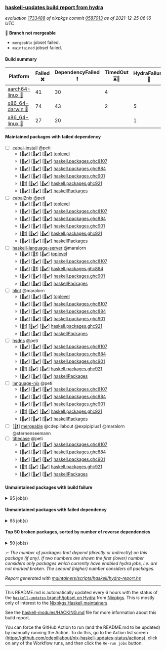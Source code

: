 ### [haskell-updates build report from hydra](https://hydra.nixos.org/jobset/nixpkgs/haskell-updates)
*evaluation [1733488](https://hydra.nixos.org/eval/1733488) of nixpkgs commit [0587013](https://github.com/NixOS/nixpkgs/commits/0587013dd2719891573732e5c0fd718e92b25501) as of 2021-12-25 06:16 UTC*

:red_circle: **Branch not mergeable**
  * `mergeable` jobset failed.
  * `maintained` jobset failed.

#### Build summary

 | Platform | Failed :x: | DependencyFailed :heavy_exclamation_mark: | TimedOut :hourglass::no_entry_sign: | HydraFailure :construction: | Success :heavy_check_mark: | 
 | --- | --- | --- | --- | --- | --- | 
 | [aarch64-linux :iphone:](https://hydra.nixos.org/eval/1733488?filter=.aarch64-linux) | 41 | 30 | 4 |  | 7105 | 
 | [x86_64-darwin :apple:](https://hydra.nixos.org/eval/1733488?filter=.x86_64-darwin) | 74 | 43 | 2 | 5 | 6994 | 
 | [x86_64-linux :penguin:](https://hydra.nixos.org/eval/1733488?filter=.x86_64-linux) | 27 | 20 |  | 1 | 7165 | 
#### Maintained packages with failed dependency
- [ ] [cabal-install](https://hydra.nixos.org/eval/1733488?filter=cabal-install) @peti
  - [[:iphone::heavy_check_mark:]](https://hydra.nixos.org/build/161842705) [[:apple::heavy_check_mark:]](https://hydra.nixos.org/build/161829849) [[:penguin::heavy_check_mark:]](https://hydra.nixos.org/build/161842586) [toplevel](https://hydra.nixos.org/eval/1733488?filter=cabal-install)
  - [[:iphone::heavy_check_mark:]](https://hydra.nixos.org/build/161830776) [[:apple::heavy_check_mark:]](https://hydra.nixos.org/build/161829620) [[:penguin::heavy_check_mark:]](https://hydra.nixos.org/build/161833395) [haskell.packages.ghc8107](https://hydra.nixos.org/eval/1733488?filter=haskell.packages.ghc8107.cabal-install)
  - [[:iphone::heavy_check_mark:]](https://hydra.nixos.org/build/161835203) [[:apple::heavy_check_mark:]](https://hydra.nixos.org/build/161840881) [[:penguin::heavy_check_mark:]](https://hydra.nixos.org/build/161843010) [haskell.packages.ghc884](https://hydra.nixos.org/eval/1733488?filter=haskell.packages.ghc884.cabal-install)
  - [[:iphone::heavy_check_mark:]](https://hydra.nixos.org/build/161834916) [[:apple::heavy_check_mark:]](https://hydra.nixos.org/build/161843542) [[:penguin::heavy_check_mark:]](https://hydra.nixos.org/build/161828750) [haskell.packages.ghc901](https://hydra.nixos.org/eval/1733488?filter=haskell.packages.ghc901.cabal-install)
  - [[:iphone::heavy_exclamation_mark:]](https://hydra.nixos.org/build/161841251) [[:apple::heavy_check_mark:]](https://hydra.nixos.org/build/161832034) [[:penguin::heavy_check_mark:]](https://hydra.nixos.org/build/161836387) [haskell.packages.ghc921](https://hydra.nixos.org/eval/1733488?filter=haskell.packages.ghc921.cabal-install)
  - [[:iphone::heavy_check_mark:]](https://hydra.nixos.org/build/161828902) [[:apple::heavy_check_mark:]](https://hydra.nixos.org/build/161833388) [[:penguin::heavy_check_mark:]](https://hydra.nixos.org/build/161843015) [haskellPackages](https://hydra.nixos.org/eval/1733488?filter=haskellPackages.cabal-install)
- [ ] [cabal2nix](https://hydra.nixos.org/eval/1733488?filter=cabal2nix) @peti
  - [[:iphone::heavy_check_mark:]](https://hydra.nixos.org/build/161973765) [[:apple::heavy_check_mark:]](https://hydra.nixos.org/build/161973759) [[:penguin::heavy_check_mark:]](https://hydra.nixos.org/build/161973763) [toplevel](https://hydra.nixos.org/eval/1733488?filter=cabal2nix)
  - [[:iphone::heavy_check_mark:]](https://hydra.nixos.org/build/161834233) [[:apple::heavy_check_mark:]](https://hydra.nixos.org/build/161841277) [[:penguin::heavy_check_mark:]](https://hydra.nixos.org/build/161841513) [haskell.packages.ghc8107](https://hydra.nixos.org/eval/1733488?filter=haskell.packages.ghc8107.cabal2nix)
  - [[:iphone::heavy_check_mark:]](https://hydra.nixos.org/build/161831039) [[:apple::heavy_check_mark:]](https://hydra.nixos.org/build/161830104) [[:penguin::heavy_check_mark:]](https://hydra.nixos.org/build/161830502) [haskell.packages.ghc884](https://hydra.nixos.org/eval/1733488?filter=haskell.packages.ghc884.cabal2nix)
  - [[:iphone::heavy_check_mark:]](https://hydra.nixos.org/build/161834003) [[:apple::heavy_check_mark:]](https://hydra.nixos.org/build/161838494) [[:penguin::heavy_check_mark:]](https://hydra.nixos.org/build/161832561) [haskell.packages.ghc901](https://hydra.nixos.org/eval/1733488?filter=haskell.packages.ghc901.cabal2nix)
  - [[:iphone::heavy_exclamation_mark:]](https://hydra.nixos.org/build/161835139) [[:apple::heavy_check_mark:]](https://hydra.nixos.org/build/161836352) [[:penguin::heavy_check_mark:]](https://hydra.nixos.org/build/161834011) [haskell.packages.ghc921](https://hydra.nixos.org/eval/1733488?filter=haskell.packages.ghc921.cabal2nix)
  - [[:iphone::heavy_check_mark:]](https://hydra.nixos.org/build/161840957) [[:apple::heavy_check_mark:]](https://hydra.nixos.org/build/161842787) [[:penguin::heavy_check_mark:]](https://hydra.nixos.org/build/161837892) [haskellPackages](https://hydra.nixos.org/eval/1733488?filter=haskellPackages.cabal2nix)
- [ ] [haskell-language-server](https://hydra.nixos.org/eval/1733488?filter=haskell-language-server) @maralorn
  - [[:iphone::heavy_check_mark:]](https://hydra.nixos.org/build/161969950) [[:apple::heavy_exclamation_mark:]](https://hydra.nixos.org/build/161969940) [[:penguin::heavy_check_mark:]](https://hydra.nixos.org/build/161969953) [toplevel](https://hydra.nixos.org/eval/1733488?filter=haskell-language-server)
  - [[:iphone::heavy_check_mark:]](https://hydra.nixos.org/build/161967655) [[:apple::heavy_check_mark:]](https://hydra.nixos.org/build/161967561) [[:penguin::heavy_check_mark:]](https://hydra.nixos.org/build/161967645) [haskell.packages.ghc8107](https://hydra.nixos.org/eval/1733488?filter=haskell.packages.ghc8107.haskell-language-server)
  - [[:iphone::heavy_check_mark:]](https://hydra.nixos.org/build/161967627) [[:apple::heavy_exclamation_mark:]](https://hydra.nixos.org/build/161967656) [[:penguin::heavy_check_mark:]](https://hydra.nixos.org/build/161967585) [haskell.packages.ghc884](https://hydra.nixos.org/eval/1733488?filter=haskell.packages.ghc884.haskell-language-server)
  - [[:iphone::heavy_check_mark:]](https://hydra.nixos.org/build/161969952) [[:apple::heavy_check_mark:]](https://hydra.nixos.org/build/161969937) [[:penguin::heavy_check_mark:]](https://hydra.nixos.org/build/161969948) [haskell.packages.ghc901](https://hydra.nixos.org/eval/1733488?filter=haskell.packages.ghc901.haskell-language-server)
  - [[:iphone::heavy_check_mark:]](https://hydra.nixos.org/build/161967640) [[:apple::heavy_check_mark:]](https://hydra.nixos.org/build/161967550) [[:penguin::heavy_check_mark:]](https://hydra.nixos.org/build/161967587) [haskellPackages](https://hydra.nixos.org/eval/1733488?filter=haskellPackages.haskell-language-server)
- [ ] [hlint](https://hydra.nixos.org/eval/1733488?filter=hlint) @maralorn
  - [[:iphone::heavy_check_mark:]](https://hydra.nixos.org/build/161833031) [[:apple::heavy_check_mark:]](https://hydra.nixos.org/build/161831546) [[:penguin::heavy_check_mark:]](https://hydra.nixos.org/build/161843216) [toplevel](https://hydra.nixos.org/eval/1733488?filter=hlint)
  - [[:iphone::heavy_check_mark:]](https://hydra.nixos.org/build/161833133) [[:apple::heavy_check_mark:]](https://hydra.nixos.org/build/161831595) [[:penguin::heavy_check_mark:]](https://hydra.nixos.org/build/161828988) [haskell.packages.ghc8107](https://hydra.nixos.org/eval/1733488?filter=haskell.packages.ghc8107.hlint)
  - [[:iphone::heavy_check_mark:]](https://hydra.nixos.org/build/161830047) [[:apple::heavy_check_mark:]](https://hydra.nixos.org/build/161840323) [[:penguin::heavy_check_mark:]](https://hydra.nixos.org/build/161830464) [haskell.packages.ghc884](https://hydra.nixos.org/eval/1733488?filter=haskell.packages.ghc884.hlint)
  - [[:iphone::heavy_check_mark:]](https://hydra.nixos.org/build/161922950) [[:apple::heavy_check_mark:]](https://hydra.nixos.org/build/161922951) [[:penguin::heavy_check_mark:]](https://hydra.nixos.org/build/161922949) [haskell.packages.ghc901](https://hydra.nixos.org/eval/1733488?filter=haskell.packages.ghc901.hlint)
  - [[:iphone::heavy_exclamation_mark:]](https://hydra.nixos.org/build/161922952) [[:apple::heavy_check_mark:]](https://hydra.nixos.org/build/161922948) [[:penguin::heavy_check_mark:]](https://hydra.nixos.org/build/161922953) [haskell.packages.ghc921](https://hydra.nixos.org/eval/1733488?filter=haskell.packages.ghc921.hlint)
  - [[:iphone::heavy_check_mark:]](https://hydra.nixos.org/build/161841782) [[:apple::heavy_check_mark:]](https://hydra.nixos.org/build/161841876) [[:penguin::heavy_check_mark:]](https://hydra.nixos.org/build/161841684) [haskellPackages](https://hydra.nixos.org/eval/1733488?filter=haskellPackages.hlint)
- [ ] [hsdns](https://hydra.nixos.org/eval/1733488?filter=hsdns) @peti
  - [[:iphone::heavy_check_mark:]](https://hydra.nixos.org/build/160445928) [[:apple::heavy_check_mark:]](https://hydra.nixos.org/build/160447151) [[:penguin::heavy_check_mark:]](https://hydra.nixos.org/build/160452154) [haskell.packages.ghc8107](https://hydra.nixos.org/eval/1733488?filter=haskell.packages.ghc8107.hsdns)
  - [[:iphone::heavy_check_mark:]](https://hydra.nixos.org/build/160444002) [[:apple::heavy_check_mark:]](https://hydra.nixos.org/build/160445446) [[:penguin::heavy_check_mark:]](https://hydra.nixos.org/build/160448296) [haskell.packages.ghc884](https://hydra.nixos.org/eval/1733488?filter=haskell.packages.ghc884.hsdns)
  - [[:iphone::heavy_check_mark:]](https://hydra.nixos.org/build/160457080) [[:apple::heavy_check_mark:]](https://hydra.nixos.org/build/160453520) [[:penguin::heavy_check_mark:]](https://hydra.nixos.org/build/160440975) [haskell.packages.ghc901](https://hydra.nixos.org/eval/1733488?filter=haskell.packages.ghc901.hsdns)
  - [[:iphone::heavy_exclamation_mark:]](https://hydra.nixos.org/build/161840692) [[:apple::heavy_check_mark:]](https://hydra.nixos.org/build/161841221) [[:penguin::heavy_check_mark:]](https://hydra.nixos.org/build/161837936) [haskell.packages.ghc921](https://hydra.nixos.org/eval/1733488?filter=haskell.packages.ghc921.hsdns)
  - [[:iphone::heavy_check_mark:]](https://hydra.nixos.org/build/160453268) [[:apple::heavy_check_mark:]](https://hydra.nixos.org/build/160452760) [[:penguin::heavy_check_mark:]](https://hydra.nixos.org/build/160436298) [haskellPackages](https://hydra.nixos.org/eval/1733488?filter=haskellPackages.hsdns)
- [ ] [language-nix](https://hydra.nixos.org/eval/1733488?filter=language-nix) @peti
  - [[:iphone::heavy_check_mark:]](https://hydra.nixos.org/build/161829426) [[:apple::heavy_check_mark:]](https://hydra.nixos.org/build/161840333) [[:penguin::heavy_check_mark:]](https://hydra.nixos.org/build/161838000) [haskell.packages.ghc8107](https://hydra.nixos.org/eval/1733488?filter=haskell.packages.ghc8107.language-nix)
  - [[:iphone::heavy_check_mark:]](https://hydra.nixos.org/build/161831948) [[:apple::heavy_check_mark:]](https://hydra.nixos.org/build/161837396) [[:penguin::heavy_check_mark:]](https://hydra.nixos.org/build/161829364) [haskell.packages.ghc884](https://hydra.nixos.org/eval/1733488?filter=haskell.packages.ghc884.language-nix)
  - [[:iphone::heavy_check_mark:]](https://hydra.nixos.org/build/161837401) [[:apple::heavy_check_mark:]](https://hydra.nixos.org/build/161843214) [[:penguin::heavy_check_mark:]](https://hydra.nixos.org/build/161832762) [haskell.packages.ghc901](https://hydra.nixos.org/eval/1733488?filter=haskell.packages.ghc901.language-nix)
  - [[:iphone::heavy_exclamation_mark:]](https://hydra.nixos.org/build/161833875) [[:apple::heavy_check_mark:]](https://hydra.nixos.org/build/161840413) [[:penguin::heavy_check_mark:]](https://hydra.nixos.org/build/161829951) [haskell.packages.ghc921](https://hydra.nixos.org/eval/1733488?filter=haskell.packages.ghc921.language-nix)
  - [[:iphone::heavy_check_mark:]](https://hydra.nixos.org/build/161830253) [[:apple::heavy_check_mark:]](https://hydra.nixos.org/build/161836189) [[:penguin::heavy_check_mark:]](https://hydra.nixos.org/build/161839983) [haskellPackages](https://hydra.nixos.org/eval/1733488?filter=haskellPackages.language-nix)
- [ ] [[:penguin::heavy_exclamation_mark:]](https://hydra.nixos.org/build/161973749) [mergeable](https://hydra.nixos.org/eval/1733488?filter=mergeable) @cdepillabout @expipiplus1 @maralorn @sternenseemann
- [ ] [titlecase](https://hydra.nixos.org/eval/1733488?filter=titlecase) @peti
  - [[:iphone::heavy_check_mark:]](https://hydra.nixos.org/build/161835410) [[:apple::heavy_check_mark:]](https://hydra.nixos.org/build/161835293) [[:penguin::heavy_check_mark:]](https://hydra.nixos.org/build/161830165) [haskell.packages.ghc8107](https://hydra.nixos.org/eval/1733488?filter=haskell.packages.ghc8107.titlecase)
  - [[:iphone::heavy_check_mark:]](https://hydra.nixos.org/build/161841303) [[:apple::heavy_check_mark:]](https://hydra.nixos.org/build/161843219) [[:penguin::heavy_check_mark:]](https://hydra.nixos.org/build/161828706) [haskell.packages.ghc884](https://hydra.nixos.org/eval/1733488?filter=haskell.packages.ghc884.titlecase)
  - [[:iphone::heavy_check_mark:]](https://hydra.nixos.org/build/161835719) [[:apple::heavy_check_mark:]](https://hydra.nixos.org/build/161843037) [[:penguin::heavy_check_mark:]](https://hydra.nixos.org/build/161836554) [haskell.packages.ghc901](https://hydra.nixos.org/eval/1733488?filter=haskell.packages.ghc901.titlecase)
  - [[:iphone::heavy_exclamation_mark:]](https://hydra.nixos.org/build/161840054) [[:apple::heavy_check_mark:]](https://hydra.nixos.org/build/161839280) [[:penguin::heavy_check_mark:]](https://hydra.nixos.org/build/161837087) [haskell.packages.ghc921](https://hydra.nixos.org/eval/1733488?filter=haskell.packages.ghc921.titlecase)
  - [[:iphone::heavy_check_mark:]](https://hydra.nixos.org/build/161836899) [[:apple::heavy_check_mark:]](https://hydra.nixos.org/build/161840133) [[:penguin::heavy_check_mark:]](https://hydra.nixos.org/build/161838398) [haskellPackages](https://hydra.nixos.org/eval/1733488?filter=haskellPackages.titlecase)
#### Unmaintained packages with build failure
<details><summary>95 job(s) </summary>

- [ ] [[:iphone::heavy_check_mark:]](https://hydra.nixos.org/build/161838607) [[:apple::x:]](https://hydra.nixos.org/build/161839006) [[:penguin::x:]](https://hydra.nixos.org/build/161828813) [haskellPackages.sdp](https://hydra.nixos.org/eval/1733488?filter=haskellPackages.sdp)  :arrow_heading_up: 9 | 9
- [ ] [[:iphone::heavy_check_mark:]](https://hydra.nixos.org/build/161842535) [[:apple::x:]](https://hydra.nixos.org/build/161830722) [[:penguin::heavy_check_mark:]](https://hydra.nixos.org/build/161842878) [haskellPackages.junit-xml](https://hydra.nixos.org/eval/1733488?filter=haskellPackages.junit-xml)  :arrow_heading_up: 7 | 9
- [ ] [[:iphone::heavy_check_mark:]](https://hydra.nixos.org/build/161831043) [[:apple::x:]](https://hydra.nixos.org/build/161840078) [[:penguin::heavy_check_mark:]](https://hydra.nixos.org/build/161839192) [haskellPackages.thyme](https://hydra.nixos.org/eval/1733488?filter=haskellPackages.thyme)  :arrow_heading_up: 6 | 15
- [ ] [[:iphone::x:]](https://hydra.nixos.org/build/161837011) [[:apple::x:]](https://hydra.nixos.org/build/161832685) [[:penguin::x:]](https://hydra.nixos.org/build/161829836) [haskellPackages.xmlbf](https://hydra.nixos.org/eval/1733488?filter=haskellPackages.xmlbf)  :arrow_heading_up: 5 | 5
- [ ] [[:iphone::x:]](https://hydra.nixos.org/build/161842075) [[:apple::x:]](https://hydra.nixos.org/build/161843606) [[:penguin::x:]](https://hydra.nixos.org/build/161838748) [haskellPackages.morpheus-graphql-core](https://hydra.nixos.org/eval/1733488?filter=haskellPackages.morpheus-graphql-core)  :arrow_heading_up: 4 | 9
- [ ] [[:iphone::heavy_check_mark:]](https://hydra.nixos.org/build/161841682) [[:apple::x:]](https://hydra.nixos.org/build/161828680) [[:penguin::heavy_check_mark:]](https://hydra.nixos.org/build/161841152) [haskellPackages.exinst](https://hydra.nixos.org/eval/1733488?filter=haskellPackages.exinst)  :arrow_heading_up: 4 | 6
- [ ] [[:iphone::x:]](https://hydra.nixos.org/build/161841554) [[:apple::heavy_check_mark:]](https://hydra.nixos.org/build/161835694) [[:penguin::heavy_check_mark:]](https://hydra.nixos.org/build/161833880) [haskellPackages.ptr-poker](https://hydra.nixos.org/eval/1733488?filter=haskellPackages.ptr-poker)  :arrow_heading_up: 3 | 4
- [ ] [[:iphone::x:]](https://hydra.nixos.org/build/160448126) [[:apple::heavy_check_mark:]](https://hydra.nixos.org/build/160451711) [[:penguin::heavy_check_mark:]](https://hydra.nixos.org/build/160444202) [haskellPackages.long-double](https://hydra.nixos.org/eval/1733488?filter=haskellPackages.long-double)  :arrow_heading_up: 2 | 2
- [ ] [[:iphone::x:]](https://hydra.nixos.org/build/161837278) [[:apple::heavy_check_mark:]](https://hydra.nixos.org/build/161842923) [[:penguin::heavy_check_mark:]](https://hydra.nixos.org/build/161840660) [haskellPackages.OrderedBits](https://hydra.nixos.org/eval/1733488?filter=haskellPackages.OrderedBits)  :arrow_heading_up: 1 | 36
- [ ] [[:iphone::x:]](https://hydra.nixos.org/build/161839020) [[:apple::heavy_check_mark:]](https://hydra.nixos.org/build/161830657) [[:penguin::heavy_check_mark:]](https://hydra.nixos.org/build/161839091) [haskellPackages.quic](https://hydra.nixos.org/eval/1733488?filter=haskellPackages.quic)  :arrow_heading_up: 1 | 2
- [ ] [[:iphone::x:]](https://hydra.nixos.org/build/160442462) [[:apple::x:]](https://hydra.nixos.org/build/160443828) [[:penguin::heavy_check_mark:]](https://hydra.nixos.org/build/160443528) [haskellPackages.easytensor](https://hydra.nixos.org/eval/1733488?filter=haskellPackages.easytensor)  :arrow_heading_up: 1 | 1
- [ ] [[:iphone::heavy_check_mark:]](https://hydra.nixos.org/build/161829736) [[:apple::x:]](https://hydra.nixos.org/build/161833660) [[:penguin::heavy_check_mark:]](https://hydra.nixos.org/build/161838020) [haskellPackages.gi-gdkx11](https://hydra.nixos.org/eval/1733488?filter=haskellPackages.gi-gdkx11)  :arrow_heading_up: 1 | 1
- [ ] [[:iphone::heavy_check_mark:]](https://hydra.nixos.org/build/160448163) [[:apple::x:]](https://hydra.nixos.org/build/160437057) [[:penguin::heavy_check_mark:]](https://hydra.nixos.org/build/160452899) [haskellPackages.keep-alive](https://hydra.nixos.org/eval/1733488?filter=haskellPackages.keep-alive)  :arrow_heading_up: 1 | 1
- [ ] [[:iphone::heavy_check_mark:]](https://hydra.nixos.org/build/161829201) [[:apple::x:]](https://hydra.nixos.org/build/161832316) [[:penguin::heavy_check_mark:]](https://hydra.nixos.org/build/161837950) [haskellPackages.loc](https://hydra.nixos.org/eval/1733488?filter=haskellPackages.loc)  :arrow_heading_up: 1 | 1
- [ ] [[:iphone::x:]](https://hydra.nixos.org/build/161840087) [[:apple::x:]](https://hydra.nixos.org/build/161839894) [[:penguin::x:]](https://hydra.nixos.org/build/161839046) [haskellPackages.memory-cd](https://hydra.nixos.org/eval/1733488?filter=haskellPackages.memory-cd)  :arrow_heading_up: 1 | 1
- [ ] [[:iphone::x:]](https://hydra.nixos.org/build/161838023) [[:apple::heavy_check_mark:]](https://hydra.nixos.org/build/161839197) [[:penguin::heavy_check_mark:]](https://hydra.nixos.org/build/161835611) [haskellPackages.nlopt-haskell](https://hydra.nixos.org/eval/1733488?filter=haskellPackages.nlopt-haskell)  :arrow_heading_up: 1 | 1
- [ ] [[:iphone::heavy_check_mark:]](https://hydra.nixos.org/build/161828612) [[:apple::x:]](https://hydra.nixos.org/build/161836179) [[:penguin::heavy_check_mark:]](https://hydra.nixos.org/build/161835208) [haskellPackages.opencv](https://hydra.nixos.org/eval/1733488?filter=haskellPackages.opencv)  :arrow_heading_up: 1 | 1
- [ ] [[:iphone::heavy_check_mark:]](https://hydra.nixos.org/build/161841464) [[:apple::x:]](https://hydra.nixos.org/build/161829608) [[:penguin::heavy_check_mark:]](https://hydra.nixos.org/build/161837998) [haskellPackages.sequence-formats](https://hydra.nixos.org/eval/1733488?filter=haskellPackages.sequence-formats)  :arrow_heading_up: 1 | 1
- [ ] [[:iphone::x:]](https://hydra.nixos.org/build/161843467) [[:apple::heavy_check_mark:]](https://hydra.nixos.org/build/161842070) [[:penguin::heavy_check_mark:]](https://hydra.nixos.org/build/161834269) [haskellPackages.stm-queue](https://hydra.nixos.org/eval/1733488?filter=haskellPackages.stm-queue)  :arrow_heading_up: 1 | 1
- [ ] [[:iphone::x:]](https://hydra.nixos.org/build/160448013) [[:apple::heavy_check_mark:]](https://hydra.nixos.org/build/160438602) [[:penguin::heavy_check_mark:]](https://hydra.nixos.org/build/160449591) [haskellPackages.unicode-properties](https://hydra.nixos.org/eval/1733488?filter=haskellPackages.unicode-properties)  :arrow_heading_up: 1 | 1
- [ ] [[:iphone::x:]](https://hydra.nixos.org/build/161830600) [[:apple::heavy_check_mark:]](https://hydra.nixos.org/build/161838844) [[:penguin::heavy_check_mark:]](https://hydra.nixos.org/build/161840468) [haskellPackages.accelerate-llvm](https://hydra.nixos.org/eval/1733488?filter=haskellPackages.accelerate-llvm)  :arrow_heading_up: 0 | 8
- [ ] [[:iphone::x:]](https://hydra.nixos.org/build/160437233) [[:apple::heavy_check_mark:]](https://hydra.nixos.org/build/160455941) [[:penguin::heavy_check_mark:]](https://hydra.nixos.org/build/160449533) [haskellPackages.freetype2](https://hydra.nixos.org/eval/1733488?filter=haskellPackages.freetype2)  :arrow_heading_up: 0 | 7
- [ ] [[:iphone::heavy_check_mark:]](https://hydra.nixos.org/build/161840621) [[:apple::x:]](https://hydra.nixos.org/build/161838168) [[:penguin::heavy_check_mark:]](https://hydra.nixos.org/build/161833336) [haskellPackages.pipes-zlib](https://hydra.nixos.org/eval/1733488?filter=haskellPackages.pipes-zlib)  :arrow_heading_up: 0 | 6
- [ ] [[:iphone::heavy_check_mark:]](https://hydra.nixos.org/build/160450166) [[:apple::x:]](https://hydra.nixos.org/build/160442283) [[:penguin::heavy_check_mark:]](https://hydra.nixos.org/build/160453763) [haskellPackages.hmidi](https://hydra.nixos.org/eval/1733488?filter=haskellPackages.hmidi)  :arrow_heading_up: 0 | 4
- [ ] [[:iphone::heavy_check_mark:]](https://hydra.nixos.org/build/161834715) [[:apple::x:]](https://hydra.nixos.org/build/161835980) [[:penguin::heavy_check_mark:]](https://hydra.nixos.org/build/161840398) [haskellPackages.zip](https://hydra.nixos.org/eval/1733488?filter=haskellPackages.zip)  :arrow_heading_up: 0 | 4
- [ ] [[:iphone::heavy_check_mark:]](https://hydra.nixos.org/build/161833808) [[:apple::heavy_check_mark:]](https://hydra.nixos.org/build/161832332) [[:penguin::x:]](https://hydra.nixos.org/build/161837670) [haskellPackages.cryptostore](https://hydra.nixos.org/eval/1733488?filter=haskellPackages.cryptostore)  :arrow_heading_up: 0 | 3
- [ ] [[:iphone::heavy_check_mark:]](https://hydra.nixos.org/build/161841083) [[:apple::x:]](https://hydra.nixos.org/build/161833547) [[:penguin::heavy_check_mark:]](https://hydra.nixos.org/build/161843604) [haskellPackages.posix-socket](https://hydra.nixos.org/eval/1733488?filter=haskellPackages.posix-socket)  :arrow_heading_up: 0 | 2
- [ ] [[:iphone::heavy_check_mark:]](https://hydra.nixos.org/build/160972686) [[:apple::x:]](https://hydra.nixos.org/build/160971892) [[:penguin::heavy_check_mark:]](https://hydra.nixos.org/build/160971911) [haskellPackages.hamid](https://hydra.nixos.org/eval/1733488?filter=haskellPackages.hamid)  :arrow_heading_up: 0 | 1
- [ ] [[:iphone::heavy_check_mark:]](https://hydra.nixos.org/build/161842964) [[:apple::x:]](https://hydra.nixos.org/build/161843708) [[:penguin::heavy_check_mark:]](https://hydra.nixos.org/build/161837268) [haskellPackages.hmatrix-morpheus](https://hydra.nixos.org/eval/1733488?filter=haskellPackages.hmatrix-morpheus)  :arrow_heading_up: 0 | 1
- [ ] [[:iphone::heavy_check_mark:]](https://hydra.nixos.org/build/160442877) [[:apple::x:]](https://hydra.nixos.org/build/160452654) [[:penguin::heavy_check_mark:]](https://hydra.nixos.org/build/160445961) [haskellPackages.huckleberry](https://hydra.nixos.org/eval/1733488?filter=haskellPackages.huckleberry)  :arrow_heading_up: 0 | 1
- [ ] [[:iphone::x:]](https://hydra.nixos.org/build/160456686) [[:apple::heavy_check_mark:]](https://hydra.nixos.org/build/160440055) [[:penguin::heavy_check_mark:]](https://hydra.nixos.org/build/160447009) [haskellPackages.picosat](https://hydra.nixos.org/eval/1733488?filter=haskellPackages.picosat)  :arrow_heading_up: 0 | 1
- [ ] [[:iphone::heavy_check_mark:]](https://hydra.nixos.org/build/160435978) [[:apple::x:]](https://hydra.nixos.org/build/160456659) [[:penguin::heavy_check_mark:]](https://hydra.nixos.org/build/160455939) [haskellPackages.select](https://hydra.nixos.org/eval/1733488?filter=haskellPackages.select)  :arrow_heading_up: 0 | 1
- [ ] [[:iphone::heavy_check_mark:]](https://hydra.nixos.org/build/161832613) [[:apple::x:]](https://hydra.nixos.org/build/161828895) [[:penguin::heavy_check_mark:]](https://hydra.nixos.org/build/161830645) [haskellPackages.sysinfo](https://hydra.nixos.org/eval/1733488?filter=haskellPackages.sysinfo)  :arrow_heading_up: 0 | 1
- [ ] [[:iphone::heavy_check_mark:]](https://hydra.nixos.org/build/161842919) [[:apple::x:]](https://hydra.nixos.org/build/161835427) [[:penguin::heavy_check_mark:]](https://hydra.nixos.org/build/161830172) [haskellPackages.FractalArt](https://hydra.nixos.org/eval/1733488?filter=haskellPackages.FractalArt) 
- [ ] [[:iphone::x:]](https://hydra.nixos.org/build/160456993) [[:apple::heavy_check_mark:]](https://hydra.nixos.org/build/160445303) [[:penguin::heavy_check_mark:]](https://hydra.nixos.org/build/160444768) [haskellPackages.HsASA](https://hydra.nixos.org/eval/1733488?filter=haskellPackages.HsASA) 
- [ ] [[:iphone::x:]](https://hydra.nixos.org/build/161841271) [[:apple::x:]](https://hydra.nixos.org/build/161829014) [[:penguin::x:]](https://hydra.nixos.org/build/161835571) [haskellPackages.aeson-deriving](https://hydra.nixos.org/eval/1733488?filter=haskellPackages.aeson-deriving) 
- [ ] [[:iphone::x:]](https://hydra.nixos.org/build/161842955) [[:apple::x:]](https://hydra.nixos.org/build/161842403) [[:penguin::x:]](https://hydra.nixos.org/build/161834405) [haskellPackages.aeson-quick](https://hydra.nixos.org/eval/1733488?filter=haskellPackages.aeson-quick) 
- [ ] [[:iphone::heavy_check_mark:]](https://hydra.nixos.org/build/161832622) [[:apple::x:]](https://hydra.nixos.org/build/161840236) [[:penguin::heavy_check_mark:]](https://hydra.nixos.org/build/161830126) [haskellPackages.chiphunk](https://hydra.nixos.org/eval/1733488?filter=haskellPackages.chiphunk) 
- [ ] [[:iphone::heavy_check_mark:]](https://hydra.nixos.org/build/160447613) [[:apple::x:]](https://hydra.nixos.org/build/160436808) [[:penguin::heavy_check_mark:]](https://hydra.nixos.org/build/160452859) [haskellPackages.discount](https://hydra.nixos.org/eval/1733488?filter=haskellPackages.discount) 
- [ ] [[:iphone::heavy_check_mark:]](https://hydra.nixos.org/build/161842761) [[:apple::x:]](https://hydra.nixos.org/build/161834427) [[:penguin::heavy_check_mark:]](https://hydra.nixos.org/build/161834776) [haskellPackages.diskhash](https://hydra.nixos.org/eval/1733488?filter=haskellPackages.diskhash) 
- [ ] [[:iphone::x:]](https://hydra.nixos.org/build/161832282) [[:apple::x:]](https://hydra.nixos.org/build/161830639) [[:penguin::x:]](https://hydra.nixos.org/build/161829766) [haskellPackages.dropbox](https://hydra.nixos.org/eval/1733488?filter=haskellPackages.dropbox) 
- [ ] [[:iphone::heavy_check_mark:]](https://hydra.nixos.org/build/161835835) [[:apple::x:]](https://hydra.nixos.org/build/161842945) [[:penguin::heavy_check_mark:]](https://hydra.nixos.org/build/161840870) [haskellPackages.epub-tools](https://hydra.nixos.org/eval/1733488?filter=haskellPackages.epub-tools) 
- [ ] [[:iphone::heavy_check_mark:]](https://hydra.nixos.org/build/160438289) [[:apple::x:]](https://hydra.nixos.org/build/160448937) [[:penguin::heavy_check_mark:]](https://hydra.nixos.org/build/160438105) [haskellPackages.float128](https://hydra.nixos.org/eval/1733488?filter=haskellPackages.float128) 
- [ ] [[:iphone::x:]](https://hydra.nixos.org/build/161829588) [[:apple::x:]](https://hydra.nixos.org/build/161829957) [[:penguin::x:]](https://hydra.nixos.org/build/161830159) [haskellPackages.futhark-manifest](https://hydra.nixos.org/eval/1733488?filter=haskellPackages.futhark-manifest) 
- [ ] [[:iphone::heavy_check_mark:]](https://hydra.nixos.org/build/161970000) [[:apple::x:]](https://hydra.nixos.org/build/161970056) [[:penguin::heavy_check_mark:]](https://hydra.nixos.org/build/161970108) [haskellPackages.gerrit](https://hydra.nixos.org/eval/1733488?filter=haskellPackages.gerrit) 
- [ ] [[:iphone::x:]](https://hydra.nixos.org/build/161842651) [[:apple::x:]](https://hydra.nixos.org/build/161833899) [[:penguin::x:]](https://hydra.nixos.org/build/161832831) [haskellPackages.gingersnap](https://hydra.nixos.org/eval/1733488?filter=haskellPackages.gingersnap) 
- [ ] [[:iphone::x:]](https://hydra.nixos.org/build/160440618) [[:penguin::heavy_check_mark:]](https://hydra.nixos.org/build/160445846) [haskellPackages.gnome-keyring](https://hydra.nixos.org/eval/1733488?filter=haskellPackages.gnome-keyring) 
- [ ] [[:iphone::heavy_check_mark:]](https://hydra.nixos.org/build/161839762) [[:apple::x:]](https://hydra.nixos.org/build/161833160) [[:penguin::heavy_check_mark:]](https://hydra.nixos.org/build/161838686) [haskellPackages.gtk-traymanager](https://hydra.nixos.org/eval/1733488?filter=haskellPackages.gtk-traymanager) 
- [ ] [[:iphone::x:]](https://hydra.nixos.org/build/161830764) [[:apple::x:]](https://hydra.nixos.org/build/161834643) [[:penguin::x:]](https://hydra.nixos.org/build/161828728) [haskellPackages.haskell-postgis](https://hydra.nixos.org/eval/1733488?filter=haskellPackages.haskell-postgis) 
- [ ] [[:iphone::heavy_check_mark:]](https://hydra.nixos.org/build/160439838) [[:apple::x:]](https://hydra.nixos.org/build/160441480) [[:penguin::heavy_check_mark:]](https://hydra.nixos.org/build/160444226) [haskellPackages.hid](https://hydra.nixos.org/eval/1733488?filter=haskellPackages.hid) 
- [ ] [[:iphone::heavy_check_mark:]](https://hydra.nixos.org/build/161834468) [[:apple::x:]](https://hydra.nixos.org/build/161838754) [[:penguin::heavy_check_mark:]](https://hydra.nixos.org/build/161840374) [haskellPackages.highlight](https://hydra.nixos.org/eval/1733488?filter=haskellPackages.highlight) 
- [ ] [[:iphone::heavy_check_mark:]](https://hydra.nixos.org/build/161836771) [[:apple::x:]](https://hydra.nixos.org/build/161843437) [[:penguin::heavy_check_mark:]](https://hydra.nixos.org/build/161843427) [haskellPackages.hinotify-conduit](https://hydra.nixos.org/eval/1733488?filter=haskellPackages.hinotify-conduit) 
- [ ] [[:iphone::heavy_check_mark:]](https://hydra.nixos.org/build/161967544) [[:apple::heavy_check_mark:]](https://hydra.nixos.org/build/161967630) [[:penguin::x:]](https://hydra.nixos.org/build/161967543) [haskellPackages.hls-rename-plugin](https://hydra.nixos.org/eval/1733488?filter=haskellPackages.hls-rename-plugin) 
- [ ] [[:iphone::heavy_check_mark:]](https://hydra.nixos.org/build/161829025) [[:apple::heavy_check_mark:]](https://hydra.nixos.org/build/161841302) [[:penguin::x:]](https://hydra.nixos.org/build/161831753) [haskellPackages.hmatrix-backprop](https://hydra.nixos.org/eval/1733488?filter=haskellPackages.hmatrix-backprop) 
- [ ] [[:iphone::x:]](https://hydra.nixos.org/build/161843629) [[:apple::x:]](https://hydra.nixos.org/build/161830468) [[:penguin::x:]](https://hydra.nixos.org/build/161842287) [haskellPackages.hpack-dhall](https://hydra.nixos.org/eval/1733488?filter=haskellPackages.hpack-dhall) 
- [ ] [[:iphone::x:]](https://hydra.nixos.org/build/161837249) [[:apple::heavy_check_mark:]](https://hydra.nixos.org/build/161833813) [[:penguin::heavy_check_mark:]](https://hydra.nixos.org/build/161842647) [haskellPackages.hq](https://hydra.nixos.org/eval/1733488?filter=haskellPackages.hq) 
- [ ] [[:iphone::heavy_check_mark:]](https://hydra.nixos.org/build/161836332) [[:apple::x:]](https://hydra.nixos.org/build/161842229) [[:penguin::heavy_check_mark:]](https://hydra.nixos.org/build/161831601) [haskellPackages.hs](https://hydra.nixos.org/eval/1733488?filter=haskellPackages.hs) 
- [ ] [[:iphone::x:]](https://hydra.nixos.org/build/161836531) [[:apple::x:]](https://hydra.nixos.org/build/161831148) [[:penguin::x:]](https://hydra.nixos.org/build/161837970) [haskellPackages.hschema-aeson](https://hydra.nixos.org/eval/1733488?filter=haskellPackages.hschema-aeson) 
- [ ] [[:iphone::heavy_check_mark:]](https://hydra.nixos.org/build/160450547) [[:apple::x:]](https://hydra.nixos.org/build/160444061) [[:penguin::heavy_check_mark:]](https://hydra.nixos.org/build/160447603) [haskellPackages.hsshellscript](https://hydra.nixos.org/eval/1733488?filter=haskellPackages.hsshellscript) 
- [ ] [[:iphone::heavy_check_mark:]](https://hydra.nixos.org/build/160451772) [[:apple::x:]](https://hydra.nixos.org/build/160442259) [[:penguin::heavy_check_mark:]](https://hydra.nixos.org/build/160443901) [haskellPackages.hssourceinfo](https://hydra.nixos.org/eval/1733488?filter=haskellPackages.hssourceinfo) 
- [ ] [[:iphone::x:]](https://hydra.nixos.org/build/161835009) [[:apple::heavy_check_mark:]](https://hydra.nixos.org/build/161828631) [[:penguin::x:]](https://hydra.nixos.org/build/161840727) [haskellPackages.http-api-data-qq](https://hydra.nixos.org/eval/1733488?filter=haskellPackages.http-api-data-qq) 
- [ ] [[:iphone::heavy_check_mark:]](https://hydra.nixos.org/build/161838920) [[:apple::x:]](https://hydra.nixos.org/build/161830899) [[:penguin::heavy_check_mark:]](https://hydra.nixos.org/build/161840828) [haskellPackages.ipcvar](https://hydra.nixos.org/eval/1733488?filter=haskellPackages.ipcvar) 
- [ ] [[:iphone::x:]](https://hydra.nixos.org/build/161836177) [[:apple::x:]](https://hydra.nixos.org/build/161840894) [[:penguin::x:]](https://hydra.nixos.org/build/161841243) [haskellPackages.json-to-haskell](https://hydra.nixos.org/eval/1733488?filter=haskellPackages.json-to-haskell) 
- [ ] [[:iphone::heavy_check_mark:]](https://hydra.nixos.org/build/161998240) [[:apple::x:]](https://hydra.nixos.org/build/161998239) [[:penguin::heavy_check_mark:]](https://hydra.nixos.org/build/161998243) [haskellPackages.leveldb-haskell-fork](https://hydra.nixos.org/eval/1733488?filter=haskellPackages.leveldb-haskell-fork) 
- [ ] [[:iphone::heavy_check_mark:]](https://hydra.nixos.org/build/160454018) [[:apple::x:]](https://hydra.nixos.org/build/160437642) [[:penguin::heavy_check_mark:]](https://hydra.nixos.org/build/160440164) [haskellPackages.linux-framebuffer](https://hydra.nixos.org/eval/1733488?filter=haskellPackages.linux-framebuffer) 
- [ ] [[:iphone::heavy_check_mark:]](https://hydra.nixos.org/build/161842124) [[:apple::x:]](https://hydra.nixos.org/build/161840583) [[:penguin::heavy_check_mark:]](https://hydra.nixos.org/build/161829971) [haskellPackages.mediawiki2latex](https://hydra.nixos.org/eval/1733488?filter=haskellPackages.mediawiki2latex) 
- [ ] [[:iphone::heavy_check_mark:]](https://hydra.nixos.org/build/161833711) [[:apple::x:]](https://hydra.nixos.org/build/161838471) [[:penguin::heavy_check_mark:]](https://hydra.nixos.org/build/161840289) [haskellPackages.mercury-api](https://hydra.nixos.org/eval/1733488?filter=haskellPackages.mercury-api) 
- [ ] [[:iphone::x:]](https://hydra.nixos.org/build/161833167) [[:apple::x:]](https://hydra.nixos.org/build/161835883) [[:penguin::x:]](https://hydra.nixos.org/build/161830795) [haskellPackages.minio-hs](https://hydra.nixos.org/eval/1733488?filter=haskellPackages.minio-hs) 
- [ ] [[:iphone::x:]](https://hydra.nixos.org/build/161842790) [[:apple::x:]](https://hydra.nixos.org/build/161829512) [[:penguin::x:]](https://hydra.nixos.org/build/161841316) [haskellPackages.monad-throw-exit](https://hydra.nixos.org/eval/1733488?filter=haskellPackages.monad-throw-exit) 
- [ ] [[:iphone::heavy_check_mark:]](https://hydra.nixos.org/build/161833513) [[:apple::x:]](https://hydra.nixos.org/build/161835931) [[:penguin::heavy_check_mark:]](https://hydra.nixos.org/build/161835879) [haskellPackages.nano-cryptr](https://hydra.nixos.org/eval/1733488?filter=haskellPackages.nano-cryptr) 
- [ ] [[:iphone::x:]](https://hydra.nixos.org/build/161831357) [[:apple::x:]](https://hydra.nixos.org/build/161835240) [[:penguin::x:]](https://hydra.nixos.org/build/161837819) [haskellPackages.opentracing-jaeger](https://hydra.nixos.org/eval/1733488?filter=haskellPackages.opentracing-jaeger) 
- [ ] [[:iphone::x:]](https://hydra.nixos.org/build/161833516) [[:apple::x:]](https://hydra.nixos.org/build/161840167) [[:penguin::x:]](https://hydra.nixos.org/build/161833832) [haskellPackages.opentracing-zipkin-v1](https://hydra.nixos.org/eval/1733488?filter=haskellPackages.opentracing-zipkin-v1) 
- [ ] [[:iphone::x:]](https://hydra.nixos.org/build/161830383) [[:apple::x:]](https://hydra.nixos.org/build/161834772) [[:penguin::x:]](https://hydra.nixos.org/build/161829012) [haskellPackages.owoify-hs](https://hydra.nixos.org/eval/1733488?filter=haskellPackages.owoify-hs) 
- [ ] [[:iphone::x:]](https://hydra.nixos.org/build/161838343) [[:apple::x:]](https://hydra.nixos.org/build/161833924) [[:penguin::x:]](https://hydra.nixos.org/build/161837388) [haskellPackages.pandora-io](https://hydra.nixos.org/eval/1733488?filter=haskellPackages.pandora-io) 
- [ ] [[:iphone::x:]](https://hydra.nixos.org/build/161832630) [[:apple::x:]](https://hydra.nixos.org/build/161842053) [[:penguin::x:]](https://hydra.nixos.org/build/161843626) [haskellPackages.parse](https://hydra.nixos.org/eval/1733488?filter=haskellPackages.parse) 
- [ ] [[:iphone::heavy_check_mark:]](https://hydra.nixos.org/build/161842268) [[:apple::x:]](https://hydra.nixos.org/build/161835105) [[:penguin::heavy_check_mark:]](https://hydra.nixos.org/build/161840059) [haskellPackages.persistent-pagination](https://hydra.nixos.org/eval/1733488?filter=haskellPackages.persistent-pagination) 
- [ ] [[:iphone::heavy_check_mark:]](https://hydra.nixos.org/build/161841662) [[:apple::x:]](https://hydra.nixos.org/build/161837922) [[:penguin::heavy_check_mark:]](https://hydra.nixos.org/build/161829422) [haskellPackages.ping-wrapper](https://hydra.nixos.org/eval/1733488?filter=haskellPackages.ping-wrapper) 
- [ ] [[:iphone::x:]](https://hydra.nixos.org/build/161835587) [[:apple::heavy_check_mark:]](https://hydra.nixos.org/build/161835002) [[:penguin::heavy_check_mark:]](https://hydra.nixos.org/build/161829046) [haskellPackages.poker](https://hydra.nixos.org/eval/1733488?filter=haskellPackages.poker) 
- [ ] [[:iphone::heavy_check_mark:]](https://hydra.nixos.org/build/161838893) [[:apple::x:]](https://hydra.nixos.org/build/161833526) [[:penguin::heavy_check_mark:]](https://hydra.nixos.org/build/161837642) [haskellPackages.posix-timer](https://hydra.nixos.org/eval/1733488?filter=haskellPackages.posix-timer) 
- [ ] [[:iphone::x:]](https://hydra.nixos.org/build/161840126) [[:apple::x:]](https://hydra.nixos.org/build/161836687) [[:penguin::x:]](https://hydra.nixos.org/build/161842153) [haskellPackages.prairie](https://hydra.nixos.org/eval/1733488?filter=haskellPackages.prairie) 
- [ ] [[:iphone::heavy_check_mark:]](https://hydra.nixos.org/build/161837849) [[:apple::x:]](https://hydra.nixos.org/build/161831653) [[:penguin::heavy_check_mark:]](https://hydra.nixos.org/build/161842299) [haskellPackages.procex](https://hydra.nixos.org/eval/1733488?filter=haskellPackages.procex) 
- [ ] [[:iphone::heavy_check_mark:]](https://hydra.nixos.org/build/161840450) [[:apple::x:]](https://hydra.nixos.org/build/161835108) [[:penguin::heavy_check_mark:]](https://hydra.nixos.org/build/161836957) [haskellPackages.pthread](https://hydra.nixos.org/eval/1733488?filter=haskellPackages.pthread) 
- [ ] [[:iphone::x:]](https://hydra.nixos.org/build/160447596) [[:apple::heavy_check_mark:]](https://hydra.nixos.org/build/160447064) [[:penguin::heavy_check_mark:]](https://hydra.nixos.org/build/160447489) [haskellPackages.risc386](https://hydra.nixos.org/eval/1733488?filter=haskellPackages.risc386) 
- [ ] [[:iphone::heavy_check_mark:]](https://hydra.nixos.org/build/161831952) [[:apple::x:]](https://hydra.nixos.org/build/161833674) [[:penguin::heavy_check_mark:]](https://hydra.nixos.org/build/161833195) [haskellPackages.sandwich-webdriver](https://hydra.nixos.org/eval/1733488?filter=haskellPackages.sandwich-webdriver) 
- [ ] [[:iphone::x:]](https://hydra.nixos.org/build/161841334) [[:apple::x:]](https://hydra.nixos.org/build/161840298) [[:penguin::x:]](https://hydra.nixos.org/build/161841561) [haskellPackages.servant-tracing](https://hydra.nixos.org/eval/1733488?filter=haskellPackages.servant-tracing) 
- [ ] [[:iphone::heavy_check_mark:]](https://hydra.nixos.org/build/160446213) [[:apple::x:]](https://hydra.nixos.org/build/160451176) [[:penguin::heavy_check_mark:]](https://hydra.nixos.org/build/160451399) [haskellPackages.sfml-audio](https://hydra.nixos.org/eval/1733488?filter=haskellPackages.sfml-audio) 
- [ ] [[:iphone::heavy_check_mark:]](https://hydra.nixos.org/build/160440396) [[:apple::x:]](https://hydra.nixos.org/build/160442649) [[:penguin::heavy_check_mark:]](https://hydra.nixos.org/build/160442404) [haskellPackages.shared-memory](https://hydra.nixos.org/eval/1733488?filter=haskellPackages.shared-memory) 
- [ ] [[:iphone::x:]](https://hydra.nixos.org/build/161832904) [[:apple::x:]](https://hydra.nixos.org/build/161830362) [[:penguin::x:]](https://hydra.nixos.org/build/161842392) [haskellPackages.sydtest-hspec](https://hydra.nixos.org/eval/1733488?filter=haskellPackages.sydtest-hspec) 
- [ ] [[:iphone::heavy_check_mark:]](https://hydra.nixos.org/build/161828660) [[:apple::x:]](https://hydra.nixos.org/build/161837612) [[:penguin::heavy_check_mark:]](https://hydra.nixos.org/build/161835430) [haskellPackages.tailfile-hinotify](https://hydra.nixos.org/eval/1733488?filter=haskellPackages.tailfile-hinotify) 
- [ ] [[:iphone::x:]](https://hydra.nixos.org/build/160440331) [[:apple::heavy_check_mark:]](https://hydra.nixos.org/build/160446697) [[:penguin::heavy_check_mark:]](https://hydra.nixos.org/build/160445012) [haskellPackages.wiringPi](https://hydra.nixos.org/eval/1733488?filter=haskellPackages.wiringPi) 
- [ ] [[:iphone::x:]](https://hydra.nixos.org/build/161840797) [[:apple::heavy_check_mark:]](https://hydra.nixos.org/build/161843173) [[:penguin::heavy_check_mark:]](https://hydra.nixos.org/build/161828575) [haskellPackages.x86-64bit](https://hydra.nixos.org/eval/1733488?filter=haskellPackages.x86-64bit) 
- [ ] [[:iphone::heavy_check_mark:]](https://hydra.nixos.org/build/160450612) [[:apple::x:]](https://hydra.nixos.org/build/160449704) [[:penguin::heavy_check_mark:]](https://hydra.nixos.org/build/160441783) [haskellPackages.xmonad-utils](https://hydra.nixos.org/eval/1733488?filter=haskellPackages.xmonad-utils) 
- [ ] [[:iphone::heavy_check_mark:]](https://hydra.nixos.org/build/160449244) [[:apple::x:]](https://hydra.nixos.org/build/160451183) [[:penguin::heavy_check_mark:]](https://hydra.nixos.org/build/160439938) [haskellPackages.yoga](https://hydra.nixos.org/eval/1733488?filter=haskellPackages.yoga) 
- [ ] [[:iphone::heavy_check_mark:]](https://hydra.nixos.org/build/160440711) [[:apple::x:]](https://hydra.nixos.org/build/160454637) [[:penguin::heavy_check_mark:]](https://hydra.nixos.org/build/160441299) [haskellPackages.zot](https://hydra.nixos.org/eval/1733488?filter=haskellPackages.zot) 
- [ ] [[:iphone::heavy_check_mark:]](https://hydra.nixos.org/build/160439908) [[:apple::x:]](https://hydra.nixos.org/build/160436448) [[:penguin::heavy_check_mark:]](https://hydra.nixos.org/build/160453468) [haskellPackages.zxcvbn-c](https://hydra.nixos.org/eval/1733488?filter=haskellPackages.zxcvbn-c) 
</details>

#### Unmaintained packages with failed dependency
<details><summary>65 job(s) </summary>

- [ ] [[:iphone::heavy_check_mark:]](https://hydra.nixos.org/build/161832258) [[:apple::heavy_exclamation_mark:]](https://hydra.nixos.org/build/161835491) [[:penguin::heavy_check_mark:]](https://hydra.nixos.org/build/161838597) [haskellPackages.pretty-diff](https://hydra.nixos.org/eval/1733488?filter=haskellPackages.pretty-diff)  :arrow_heading_up: 6 | 12
- [ ] [[:iphone::heavy_check_mark:]](https://hydra.nixos.org/build/161842946) [[:apple::heavy_exclamation_mark:]](https://hydra.nixos.org/build/161835114) [[:penguin::heavy_check_mark:]](https://hydra.nixos.org/build/161841996) [haskellPackages.nri-prelude](https://hydra.nixos.org/eval/1733488?filter=haskellPackages.nri-prelude)  :arrow_heading_up: 5 | 7
- [ ] [[:iphone::heavy_check_mark:]](https://hydra.nixos.org/build/161833642) [[:apple::heavy_exclamation_mark:]](https://hydra.nixos.org/build/161843883) [[:penguin::heavy_check_mark:]](https://hydra.nixos.org/build/161829342) [haskellPackages.nri-env-parser](https://hydra.nixos.org/eval/1733488?filter=haskellPackages.nri-env-parser)  :arrow_heading_up: 4 | 6
- [ ] [[:iphone::heavy_check_mark:]](https://hydra.nixos.org/build/161833828) [[:apple::heavy_exclamation_mark:]](https://hydra.nixos.org/build/161835280) [[:penguin::heavy_check_mark:]](https://hydra.nixos.org/build/161837695) [haskellPackages.nri-observability](https://hydra.nixos.org/eval/1733488?filter=haskellPackages.nri-observability)  :arrow_heading_up: 3 | 5
- [ ] [[:iphone::heavy_exclamation_mark:]](https://hydra.nixos.org/build/161834276) [[:apple::heavy_exclamation_mark:]](https://hydra.nixos.org/build/161834990) [[:penguin::heavy_exclamation_mark:]](https://hydra.nixos.org/build/161829725) [haskellPackages.morpheus-graphql-app](https://hydra.nixos.org/eval/1733488?filter=haskellPackages.morpheus-graphql-app)  :arrow_heading_up: 2 | 4
- [ ] [[:iphone::heavy_exclamation_mark:]](https://hydra.nixos.org/build/161834353) [[:apple::heavy_check_mark:]](https://hydra.nixos.org/build/161828647) [[:penguin::heavy_check_mark:]](https://hydra.nixos.org/build/161828993) [haskellPackages.jsonifier](https://hydra.nixos.org/eval/1733488?filter=haskellPackages.jsonifier)  :arrow_heading_up: 2 | 2
- [ ] [[:iphone::heavy_check_mark:]](https://hydra.nixos.org/build/161839633) [[:apple::heavy_exclamation_mark:]](https://hydra.nixos.org/build/161835148) [[:penguin::heavy_exclamation_mark:]](https://hydra.nixos.org/build/161832952) [haskellPackages.sdp-io](https://hydra.nixos.org/eval/1733488?filter=haskellPackages.sdp-io)  :arrow_heading_up: 2 | 2
- [ ] [hoogle](https://hydra.nixos.org/eval/1733488?filter=hoogle)  :arrow_heading_up: 1 | 2
  - [[:iphone::heavy_check_mark:]](https://hydra.nixos.org/build/161834049) [[:apple::heavy_check_mark:]](https://hydra.nixos.org/build/161838174) [[:penguin::heavy_check_mark:]](https://hydra.nixos.org/build/161837774) [haskell.packages.ghc8107](https://hydra.nixos.org/eval/1733488?filter=haskell.packages.ghc8107.hoogle)
  - [[:iphone::heavy_check_mark:]](https://hydra.nixos.org/build/161829388) [[:apple::heavy_check_mark:]](https://hydra.nixos.org/build/161829027) [[:penguin::heavy_check_mark:]](https://hydra.nixos.org/build/161840411) [haskell.packages.ghc884](https://hydra.nixos.org/eval/1733488?filter=haskell.packages.ghc884.hoogle)
  - [[:iphone::heavy_check_mark:]](https://hydra.nixos.org/build/161832544) [[:apple::heavy_check_mark:]](https://hydra.nixos.org/build/161842071) [[:penguin::heavy_check_mark:]](https://hydra.nixos.org/build/161836636) [haskell.packages.ghc901](https://hydra.nixos.org/eval/1733488?filter=haskell.packages.ghc901.hoogle)
  - [[:iphone::heavy_exclamation_mark:]](https://hydra.nixos.org/build/161840166) [[:apple::heavy_check_mark:]](https://hydra.nixos.org/build/161837111) [[:penguin::heavy_check_mark:]](https://hydra.nixos.org/build/161842940) [haskell.packages.ghc921](https://hydra.nixos.org/eval/1733488?filter=haskell.packages.ghc921.hoogle)
  - [[:iphone::heavy_check_mark:]](https://hydra.nixos.org/build/161833986) [[:apple::heavy_check_mark:]](https://hydra.nixos.org/build/161835636) [[:penguin::heavy_check_mark:]](https://hydra.nixos.org/build/161832552) [haskellPackages](https://hydra.nixos.org/eval/1733488?filter=haskellPackages.hoogle)
- [ ] [[:iphone::heavy_check_mark:]](https://hydra.nixos.org/build/161830793) [[:apple::heavy_exclamation_mark:]](https://hydra.nixos.org/build/161835644) [[:penguin::heavy_check_mark:]](https://hydra.nixos.org/build/161833186) [haskellPackages.nri-redis](https://hydra.nixos.org/eval/1733488?filter=haskellPackages.nri-redis)  :arrow_heading_up: 1 | 1
- [ ] [[:iphone::heavy_exclamation_mark:]](https://hydra.nixos.org/build/161832380) [[:apple::heavy_check_mark:]](https://hydra.nixos.org/build/161842232) [[:penguin::heavy_check_mark:]](https://hydra.nixos.org/build/161842370) [haskellPackages.opentelemetry-extra](https://hydra.nixos.org/eval/1733488?filter=haskellPackages.opentelemetry-extra)  :arrow_heading_up: 1 | 1
- [ ] [[:iphone::heavy_check_mark:]](https://hydra.nixos.org/build/161843524) [[:apple::heavy_exclamation_mark:]](https://hydra.nixos.org/build/161832483) [[:penguin::heavy_check_mark:]](https://hydra.nixos.org/build/161839120) [haskellPackages.orgmode-parse](https://hydra.nixos.org/eval/1733488?filter=haskellPackages.orgmode-parse)  :arrow_heading_up: 1 | 1
- [ ] [[:iphone::heavy_check_mark:]](https://hydra.nixos.org/build/161831650) [[:apple::heavy_exclamation_mark:]](https://hydra.nixos.org/build/161841828) [[:penguin::heavy_exclamation_mark:]](https://hydra.nixos.org/build/161839146) [haskellPackages.sdp-hashable](https://hydra.nixos.org/eval/1733488?filter=haskellPackages.sdp-hashable)  :arrow_heading_up: 1 | 1
- [ ] [[:iphone::heavy_exclamation_mark:]](https://hydra.nixos.org/build/161842539) [[:apple::heavy_exclamation_mark:]](https://hydra.nixos.org/build/161829317) [[:penguin::heavy_exclamation_mark:]](https://hydra.nixos.org/build/161833645) [haskellPackages.xmlbf-xeno](https://hydra.nixos.org/eval/1733488?filter=haskellPackages.xmlbf-xeno)  :arrow_heading_up: 1 | 1
- [ ] [[:iphone::heavy_exclamation_mark:]](https://hydra.nixos.org/build/161830903) [[:apple::heavy_check_mark:]](https://hydra.nixos.org/build/161834512) [[:penguin::heavy_check_mark:]](https://hydra.nixos.org/build/161841100) [haskellPackages.PrimitiveArray](https://hydra.nixos.org/eval/1733488?filter=haskellPackages.PrimitiveArray)  :arrow_heading_up: 0 | 35
- [ ] [[:iphone::heavy_exclamation_mark:]](https://hydra.nixos.org/build/161832475) [[:apple::heavy_check_mark:]](https://hydra.nixos.org/build/161839220) [[:penguin::heavy_check_mark:]](https://hydra.nixos.org/build/161830980) [haskellPackages.http3](https://hydra.nixos.org/eval/1733488?filter=haskellPackages.http3)  :arrow_heading_up: 0 | 1
- [ ] [[:iphone::heavy_check_mark:]](https://hydra.nixos.org/build/161838564) [[:apple::heavy_exclamation_mark:]](https://hydra.nixos.org/build/161829576) [[:penguin::heavy_check_mark:]](https://hydra.nixos.org/build/161843679) [haskellPackages.keenser](https://hydra.nixos.org/eval/1733488?filter=haskellPackages.keenser)  :arrow_heading_up: 0 | 1
- [ ] [[:iphone::heavy_check_mark:]](https://hydra.nixos.org/build/161833254) [[:apple::heavy_exclamation_mark:]](https://hydra.nixos.org/build/161837096) [[:penguin::heavy_check_mark:]](https://hydra.nixos.org/build/161834635) [haskellPackages.antiope-es](https://hydra.nixos.org/eval/1733488?filter=haskellPackages.antiope-es) 
- [ ] [cabal2nix-unstable](https://hydra.nixos.org/eval/1733488?filter=cabal2nix-unstable) 
  - [[:iphone::heavy_check_mark:]](https://hydra.nixos.org/build/161973710) [[:apple::heavy_check_mark:]](https://hydra.nixos.org/build/161973720) [[:penguin::heavy_check_mark:]](https://hydra.nixos.org/build/161973732) [haskell.packages.ghc8107](https://hydra.nixos.org/eval/1733488?filter=haskell.packages.ghc8107.cabal2nix-unstable)
  - [[:iphone::heavy_check_mark:]](https://hydra.nixos.org/build/161973740) [[:apple::heavy_check_mark:]](https://hydra.nixos.org/build/161973747) [[:penguin::heavy_check_mark:]](https://hydra.nixos.org/build/161973712) [haskell.packages.ghc884](https://hydra.nixos.org/eval/1733488?filter=haskell.packages.ghc884.cabal2nix-unstable)
  - [[:iphone::heavy_check_mark:]](https://hydra.nixos.org/build/161973711) [[:apple::heavy_check_mark:]](https://hydra.nixos.org/build/161973725) [[:penguin::heavy_check_mark:]](https://hydra.nixos.org/build/161973730) [haskell.packages.ghc901](https://hydra.nixos.org/eval/1733488?filter=haskell.packages.ghc901.cabal2nix-unstable)
  - [[:iphone::heavy_exclamation_mark:]](https://hydra.nixos.org/build/161973733) [[:apple::heavy_check_mark:]](https://hydra.nixos.org/build/161973748) [[:penguin::heavy_check_mark:]](https://hydra.nixos.org/build/161973728) [haskell.packages.ghc921](https://hydra.nixos.org/eval/1733488?filter=haskell.packages.ghc921.cabal2nix-unstable)
  - [[:iphone::heavy_check_mark:]](https://hydra.nixos.org/build/161973755) [[:apple::heavy_check_mark:]](https://hydra.nixos.org/build/161973744) [[:penguin::heavy_check_mark:]](https://hydra.nixos.org/build/161973715) [haskellPackages](https://hydra.nixos.org/eval/1733488?filter=haskellPackages.cabal2nix-unstable)
- [ ] [[:iphone::heavy_exclamation_mark:]](https://hydra.nixos.org/build/161831908) [[:apple::heavy_exclamation_mark:]](https://hydra.nixos.org/build/161836692) [[:penguin::heavy_exclamation_mark:]](https://hydra.nixos.org/build/161834747) [haskellPackages.cryptonite-cd](https://hydra.nixos.org/eval/1733488?filter=haskellPackages.cryptonite-cd) 
- [ ] [[:iphone::heavy_exclamation_mark:]](https://hydra.nixos.org/build/161839030) [[:apple::heavy_exclamation_mark:]](https://hydra.nixos.org/build/161831866) [[:penguin::heavy_exclamation_mark:]](https://hydra.nixos.org/build/161831305) [haskellPackages.df1-html](https://hydra.nixos.org/eval/1733488?filter=haskellPackages.df1-html) 
- [ ] [[:iphone::heavy_exclamation_mark:]](https://hydra.nixos.org/build/160450414) [[:apple::heavy_exclamation_mark:]](https://hydra.nixos.org/build/160442758) [[:penguin::heavy_check_mark:]](https://hydra.nixos.org/build/160438574) [haskellPackages.easytensor-vulkan](https://hydra.nixos.org/eval/1733488?filter=haskellPackages.easytensor-vulkan) 
- [ ] [[:iphone::heavy_check_mark:]](https://hydra.nixos.org/build/161833857) [[:apple::heavy_exclamation_mark:]](https://hydra.nixos.org/build/161836366) [[:penguin::heavy_check_mark:]](https://hydra.nixos.org/build/161841942) [haskellPackages.exinst-aeson](https://hydra.nixos.org/eval/1733488?filter=haskellPackages.exinst-aeson) 
- [ ] [[:iphone::heavy_check_mark:]](https://hydra.nixos.org/build/161843558) [[:apple::heavy_exclamation_mark:]](https://hydra.nixos.org/build/161832851) [[:penguin::heavy_check_mark:]](https://hydra.nixos.org/build/161836775) [haskellPackages.exinst-bytes](https://hydra.nixos.org/eval/1733488?filter=haskellPackages.exinst-bytes) 
- [ ] [[:iphone::heavy_check_mark:]](https://hydra.nixos.org/build/161833032) [[:apple::heavy_exclamation_mark:]](https://hydra.nixos.org/build/161839400) [[:penguin::heavy_check_mark:]](https://hydra.nixos.org/build/161834348) [haskellPackages.exinst-cereal](https://hydra.nixos.org/eval/1733488?filter=haskellPackages.exinst-cereal) 
- [ ] [[:iphone::heavy_check_mark:]](https://hydra.nixos.org/build/161836533) [[:apple::heavy_exclamation_mark:]](https://hydra.nixos.org/build/161829041) [[:penguin::heavy_check_mark:]](https://hydra.nixos.org/build/161836850) [haskellPackages.exinst-serialise](https://hydra.nixos.org/eval/1733488?filter=haskellPackages.exinst-serialise) 
- [ ] [[:iphone::heavy_check_mark:]](https://hydra.nixos.org/build/161833139) [[:apple::heavy_exclamation_mark:]](https://hydra.nixos.org/build/161840389) [[:penguin::heavy_check_mark:]](https://hydra.nixos.org/build/161841918) [haskellPackages.fastparser](https://hydra.nixos.org/eval/1733488?filter=haskellPackages.fastparser) 
- [ ] [[:iphone::heavy_exclamation_mark:]](https://hydra.nixos.org/build/161835338) [[:apple::heavy_check_mark:]](https://hydra.nixos.org/build/161831151) [[:penguin::heavy_check_mark:]](https://hydra.nixos.org/build/161835943) [haskellPackages.hmatrix-nlopt](https://hydra.nixos.org/eval/1733488?filter=haskellPackages.hmatrix-nlopt) 
- [ ] [[:iphone::heavy_exclamation_mark:]](https://hydra.nixos.org/build/161831375) [[:apple::heavy_check_mark:]](https://hydra.nixos.org/build/161834197) [[:penguin::heavy_check_mark:]](https://hydra.nixos.org/build/161837674) [haskellPackages.kmn-programming](https://hydra.nixos.org/eval/1733488?filter=haskellPackages.kmn-programming) 
- [ ] [[:iphone::heavy_exclamation_mark:]](https://hydra.nixos.org/build/161833357) [[:apple::heavy_exclamation_mark:]](https://hydra.nixos.org/build/161840457) [[:penguin::heavy_exclamation_mark:]](https://hydra.nixos.org/build/161839338) [haskellPackages.morpheus-graphql](https://hydra.nixos.org/eval/1733488?filter=haskellPackages.morpheus-graphql) 
- [ ] [[:iphone::heavy_exclamation_mark:]](https://hydra.nixos.org/build/161836653) [[:apple::heavy_exclamation_mark:]](https://hydra.nixos.org/build/161830588) [[:penguin::heavy_exclamation_mark:]](https://hydra.nixos.org/build/161838198) [haskellPackages.morpheus-graphql-client](https://hydra.nixos.org/eval/1733488?filter=haskellPackages.morpheus-graphql-client) 
- [ ] [[:iphone::heavy_exclamation_mark:]](https://hydra.nixos.org/build/161833215) [[:apple::heavy_exclamation_mark:]](https://hydra.nixos.org/build/161833081) [[:penguin::heavy_exclamation_mark:]](https://hydra.nixos.org/build/161841469) [haskellPackages.morpheus-graphql-subscriptions](https://hydra.nixos.org/eval/1733488?filter=haskellPackages.morpheus-graphql-subscriptions) 
- [ ] [[:iphone::heavy_check_mark:]](https://hydra.nixos.org/build/161838799) [[:apple::heavy_exclamation_mark:]](https://hydra.nixos.org/build/161831223) [[:penguin::heavy_check_mark:]](https://hydra.nixos.org/build/161841517) [haskellPackages.nri-http](https://hydra.nixos.org/eval/1733488?filter=haskellPackages.nri-http) 
- [ ] [[:iphone::heavy_check_mark:]](https://hydra.nixos.org/build/161840430) [[:apple::heavy_exclamation_mark:]](https://hydra.nixos.org/build/161831914) [[:penguin::heavy_check_mark:]](https://hydra.nixos.org/build/161833550) [haskellPackages.nri-test-encoding](https://hydra.nixos.org/eval/1733488?filter=haskellPackages.nri-test-encoding) 
- [ ] [[:iphone::heavy_check_mark:]](https://hydra.nixos.org/build/161835680) [[:apple::heavy_exclamation_mark:]](https://hydra.nixos.org/build/161830666) [[:penguin::heavy_check_mark:]](https://hydra.nixos.org/build/161832292) [haskellPackages.opencv-extra](https://hydra.nixos.org/eval/1733488?filter=haskellPackages.opencv-extra) 
- [ ] [[:iphone::heavy_exclamation_mark:]](https://hydra.nixos.org/build/161829063) [[:apple::heavy_check_mark:]](https://hydra.nixos.org/build/161837056) [[:penguin::heavy_check_mark:]](https://hydra.nixos.org/build/161836821) [haskellPackages.opentelemetry-lightstep](https://hydra.nixos.org/eval/1733488?filter=haskellPackages.opentelemetry-lightstep) 
- [ ] [[:iphone::heavy_check_mark:]](https://hydra.nixos.org/build/161830116) [[:apple::heavy_exclamation_mark:]](https://hydra.nixos.org/build/161843662) [[:penguin::heavy_check_mark:]](https://hydra.nixos.org/build/161829134) [haskellPackages.orgstat](https://hydra.nixos.org/eval/1733488?filter=haskellPackages.orgstat) 
- [ ] [[:iphone::heavy_check_mark:]](https://hydra.nixos.org/build/161835543) [[:apple::heavy_exclamation_mark:]](https://hydra.nixos.org/build/161832062) [[:penguin::heavy_check_mark:]](https://hydra.nixos.org/build/161830031) [haskellPackages.postgresql-replicant](https://hydra.nixos.org/eval/1733488?filter=haskellPackages.postgresql-replicant) 
- [ ] [[:iphone::heavy_exclamation_mark:]](https://hydra.nixos.org/build/161835212) [[:apple::heavy_check_mark:]](https://hydra.nixos.org/build/161840714) [[:penguin::heavy_check_mark:]](https://hydra.nixos.org/build/161833694) [haskellPackages.rounded](https://hydra.nixos.org/eval/1733488?filter=haskellPackages.rounded) 
- [ ] [[:iphone::heavy_exclamation_mark:]](https://hydra.nixos.org/build/161842374) [[:apple::heavy_check_mark:]](https://hydra.nixos.org/build/161839309) [[:penguin::heavy_check_mark:]](https://hydra.nixos.org/build/161832424) [haskellPackages.rounded-hw](https://hydra.nixos.org/eval/1733488?filter=haskellPackages.rounded-hw) 
- [ ] [[:iphone::heavy_exclamation_mark:]](https://hydra.nixos.org/build/161834445) [[:apple::heavy_exclamation_mark:]](https://hydra.nixos.org/build/161829163) [[:penguin::heavy_exclamation_mark:]](https://hydra.nixos.org/build/161833074) [haskellPackages.safe-money-xmlbf](https://hydra.nixos.org/eval/1733488?filter=haskellPackages.safe-money-xmlbf) 
- [ ] [[:iphone::heavy_check_mark:]](https://hydra.nixos.org/build/161830276) [[:apple::heavy_exclamation_mark:]](https://hydra.nixos.org/build/161834641) [[:penguin::heavy_check_mark:]](https://hydra.nixos.org/build/161838787) [haskellPackages.scan-metadata](https://hydra.nixos.org/eval/1733488?filter=haskellPackages.scan-metadata) 
- [ ] [[:iphone::heavy_check_mark:]](https://hydra.nixos.org/build/161835618) [[:apple::heavy_exclamation_mark:]](https://hydra.nixos.org/build/161842433) [[:penguin::heavy_exclamation_mark:]](https://hydra.nixos.org/build/161830730) [haskellPackages.sdp-binary](https://hydra.nixos.org/eval/1733488?filter=haskellPackages.sdp-binary) 
- [ ] [[:iphone::heavy_check_mark:]](https://hydra.nixos.org/build/161833499) [[:apple::heavy_exclamation_mark:]](https://hydra.nixos.org/build/161840266) [[:penguin::heavy_exclamation_mark:]](https://hydra.nixos.org/build/161829820) [haskellPackages.sdp-deepseq](https://hydra.nixos.org/eval/1733488?filter=haskellPackages.sdp-deepseq) 
- [ ] [[:iphone::heavy_check_mark:]](https://hydra.nixos.org/build/161838515) [[:apple::heavy_exclamation_mark:]](https://hydra.nixos.org/build/161838031) [[:penguin::heavy_exclamation_mark:]](https://hydra.nixos.org/build/161841134) [haskellPackages.sdp-quickcheck](https://hydra.nixos.org/eval/1733488?filter=haskellPackages.sdp-quickcheck) 
- [ ] [[:iphone::heavy_check_mark:]](https://hydra.nixos.org/build/161835335) [[:apple::heavy_exclamation_mark:]](https://hydra.nixos.org/build/161835478) [[:penguin::heavy_exclamation_mark:]](https://hydra.nixos.org/build/161830219) [haskellPackages.sdp4bytestring](https://hydra.nixos.org/eval/1733488?filter=haskellPackages.sdp4bytestring) 
- [ ] [[:iphone::heavy_check_mark:]](https://hydra.nixos.org/build/161836528) [[:apple::heavy_exclamation_mark:]](https://hydra.nixos.org/build/161839661) [[:penguin::heavy_exclamation_mark:]](https://hydra.nixos.org/build/161839232) [haskellPackages.sdp4text](https://hydra.nixos.org/eval/1733488?filter=haskellPackages.sdp4text) 
- [ ] [[:iphone::heavy_check_mark:]](https://hydra.nixos.org/build/161831776) [[:apple::heavy_exclamation_mark:]](https://hydra.nixos.org/build/161842138) [[:penguin::heavy_exclamation_mark:]](https://hydra.nixos.org/build/161838971) [haskellPackages.sdp4unordered](https://hydra.nixos.org/eval/1733488?filter=haskellPackages.sdp4unordered) 
- [ ] [[:iphone::heavy_check_mark:]](https://hydra.nixos.org/build/161836705) [[:apple::heavy_exclamation_mark:]](https://hydra.nixos.org/build/161830491) [[:penguin::heavy_exclamation_mark:]](https://hydra.nixos.org/build/161839390) [haskellPackages.sdp4vector](https://hydra.nixos.org/eval/1733488?filter=haskellPackages.sdp4vector) 
- [ ] [[:iphone::heavy_check_mark:]](https://hydra.nixos.org/build/161840547) [[:apple::heavy_exclamation_mark:]](https://hydra.nixos.org/build/161841484) [[:penguin::heavy_check_mark:]](https://hydra.nixos.org/build/161841427) [haskellPackages.sequenceTools](https://hydra.nixos.org/eval/1733488?filter=haskellPackages.sequenceTools) 
- [ ] [[:iphone::heavy_exclamation_mark:]](https://hydra.nixos.org/build/161832367) [[:apple::heavy_exclamation_mark:]](https://hydra.nixos.org/build/161832694) [[:penguin::heavy_exclamation_mark:]](https://hydra.nixos.org/build/161838709) [haskellPackages.servant-xml](https://hydra.nixos.org/eval/1733488?filter=haskellPackages.servant-xml) 
- [ ] [[:iphone::heavy_exclamation_mark:]](https://hydra.nixos.org/build/161836420) [[:apple::heavy_check_mark:]](https://hydra.nixos.org/build/161830040) [[:penguin::heavy_check_mark:]](https://hydra.nixos.org/build/161829182) [haskellPackages.stm-actor](https://hydra.nixos.org/eval/1733488?filter=haskellPackages.stm-actor) 
- [ ] [[:iphone::heavy_check_mark:]](https://hydra.nixos.org/build/161840868) [[:apple::heavy_exclamation_mark:]](https://hydra.nixos.org/build/161838451) [[:penguin::heavy_check_mark:]](https://hydra.nixos.org/build/161838594) [haskellPackages.tasty-test-reporter](https://hydra.nixos.org/eval/1733488?filter=haskellPackages.tasty-test-reporter) 
- [ ] [[:iphone::heavy_exclamation_mark:]](https://hydra.nixos.org/build/160451788) [[:apple::heavy_check_mark:]](https://hydra.nixos.org/build/160453694) [[:penguin::heavy_check_mark:]](https://hydra.nixos.org/build/160439350) [haskellPackages.unicode-names](https://hydra.nixos.org/eval/1733488?filter=haskellPackages.unicode-names) 
- [ ] [[:iphone::heavy_check_mark:]](https://hydra.nixos.org/build/160442958) [[:apple::heavy_exclamation_mark:]](https://hydra.nixos.org/build/160454422) [[:penguin::heavy_check_mark:]](https://hydra.nixos.org/build/160448122) [haskellPackages.xbattbar](https://hydra.nixos.org/eval/1733488?filter=haskellPackages.xbattbar) 
- [ ] [[:iphone::heavy_exclamation_mark:]](https://hydra.nixos.org/build/161843599) [[:apple::heavy_exclamation_mark:]](https://hydra.nixos.org/build/161842806) [[:penguin::heavy_exclamation_mark:]](https://hydra.nixos.org/build/161837682) [haskellPackages.xmlbf-xmlhtml](https://hydra.nixos.org/eval/1733488?filter=haskellPackages.xmlbf-xmlhtml) 
</details>

#### Top 50 broken packages, sorted by number of reverse dependencies
<details><summary>50 job(s) </summary>

[haskell98](https://packdeps.haskellers.com/reverse/haskell98) :arrow_heading_up: 153  
[enumerator](https://packdeps.haskellers.com/reverse/enumerator) :arrow_heading_up: 56  
[derive](https://packdeps.haskellers.com/reverse/derive) :arrow_heading_up: 48  
[contiguous](https://packdeps.haskellers.com/reverse/contiguous) :arrow_heading_up: 46  
[MonadCatchIO-transformers](https://packdeps.haskellers.com/reverse/MonadCatchIO-transformers) :arrow_heading_up: 41  
[parseargs](https://packdeps.haskellers.com/reverse/parseargs) :arrow_heading_up: 41  
[bytesmith](https://packdeps.haskellers.com/reverse/bytesmith) :arrow_heading_up: 36  
[data-lens](https://packdeps.haskellers.com/reverse/data-lens) :arrow_heading_up: 33  
[distributed-process](https://packdeps.haskellers.com/reverse/distributed-process) :arrow_heading_up: 30  
[iteratee](https://packdeps.haskellers.com/reverse/iteratee) :arrow_heading_up: 29  
[jmacro](https://packdeps.haskellers.com/reverse/jmacro) :arrow_heading_up: 29  
[ip](https://packdeps.haskellers.com/reverse/ip) :arrow_heading_up: 26  
[either-unwrap](https://packdeps.haskellers.com/reverse/either-unwrap) :arrow_heading_up: 25  
[HList](https://packdeps.haskellers.com/reverse/HList) :arrow_heading_up: 23  
[SciBaseTypes](https://packdeps.haskellers.com/reverse/SciBaseTypes) :arrow_heading_up: 22  
[haskelldb](https://packdeps.haskellers.com/reverse/haskelldb) :arrow_heading_up: 22  
[hsc3](https://packdeps.haskellers.com/reverse/hsc3) :arrow_heading_up: 22  
[wxdirect](https://packdeps.haskellers.com/reverse/wxdirect) :arrow_heading_up: 22  
[BiobaseTypes](https://packdeps.haskellers.com/reverse/BiobaseTypes) :arrow_heading_up: 21  
[polysemy-plugin](https://packdeps.haskellers.com/reverse/polysemy-plugin) :arrow_heading_up: 21  
[wxc](https://packdeps.haskellers.com/reverse/wxc) :arrow_heading_up: 21  
[biocore](https://packdeps.haskellers.com/reverse/biocore) :arrow_heading_up: 20  
[secp256k1-haskell](https://packdeps.haskellers.com/reverse/secp256k1-haskell) :arrow_heading_up: 20  
[wxcore](https://packdeps.haskellers.com/reverse/wxcore) :arrow_heading_up: 20  
[attoparsec-enumerator](https://packdeps.haskellers.com/reverse/attoparsec-enumerator) :arrow_heading_up: 19  
[bytestring-show](https://packdeps.haskellers.com/reverse/bytestring-show) :arrow_heading_up: 19  
[numhask](https://packdeps.haskellers.com/reverse/numhask) :arrow_heading_up: 19  
[wx](https://packdeps.haskellers.com/reverse/wx) :arrow_heading_up: 19  
[BiobaseENA](https://packdeps.haskellers.com/reverse/BiobaseENA) :arrow_heading_up: 18  
[asn1-data](https://packdeps.haskellers.com/reverse/asn1-data) :arrow_heading_up: 18  
[dbus-core](https://packdeps.haskellers.com/reverse/dbus-core) :arrow_heading_up: 18  
[gtksourceview2](https://packdeps.haskellers.com/reverse/gtksourceview2) :arrow_heading_up: 18  
[BiobaseXNA](https://packdeps.haskellers.com/reverse/BiobaseXNA) :arrow_heading_up: 17  
[HGamer3D-Data](https://packdeps.haskellers.com/reverse/HGamer3D-Data) :arrow_heading_up: 17  
[certificate](https://packdeps.haskellers.com/reverse/certificate) :arrow_heading_up: 17  
[dbus-client](https://packdeps.haskellers.com/reverse/dbus-client) :arrow_heading_up: 17  
[gconf](https://packdeps.haskellers.com/reverse/gconf) :arrow_heading_up: 17  
[gtk-serialized-event](https://packdeps.haskellers.com/reverse/gtk-serialized-event) :arrow_heading_up: 17  
[uuid-orphans](https://packdeps.haskellers.com/reverse/uuid-orphans) :arrow_heading_up: 17  
[cuda](https://packdeps.haskellers.com/reverse/cuda) :arrow_heading_up: 16  
[happstack-jmacro](https://packdeps.haskellers.com/reverse/happstack-jmacro) :arrow_heading_up: 16  
[manatee-core](https://packdeps.haskellers.com/reverse/manatee-core) :arrow_heading_up: 16  
[monads-fd](https://packdeps.haskellers.com/reverse/monads-fd) :arrow_heading_up: 16  
[murmur3](https://packdeps.haskellers.com/reverse/murmur3) :arrow_heading_up: 16  
[tls-extra](https://packdeps.haskellers.com/reverse/tls-extra) :arrow_heading_up: 16  
[ADPfusion](https://packdeps.haskellers.com/reverse/ADPfusion) :arrow_heading_up: 15  
[MaybeT](https://packdeps.haskellers.com/reverse/MaybeT) :arrow_heading_up: 15  
[blaze-builder-enumerator](https://packdeps.haskellers.com/reverse/blaze-builder-enumerator) :arrow_heading_up: 15  
[clash-prelude](https://packdeps.haskellers.com/reverse/clash-prelude) :arrow_heading_up: 15  
[hetero-dict](https://packdeps.haskellers.com/reverse/hetero-dict) :arrow_heading_up: 15  
</details>


*:arrow_heading_up:: The number of packages that depend (directly or indirectly) on this package (if any). If two numbers are shown the first (lower) number considers only packages which currently have enabled hydra jobs, i.e. are not marked broken. The second (higher) number considers all packages.*

*Report generated with [maintainers/scripts/haskell/hydra-report.hs](https://github.com/NixOS/nixpkgs/blob/haskell-updates/maintainers/scripts/haskell/hydra-report.sh)*


----------------------------------------------------------------------

This README.md is automatically updated every 6 hours with the status of the
[`haskell-updates` branch/jobset on Hydra](https://hydra.nixos.org/jobset/nixpkgs/haskell-updates)
from [Nixpkgs](https://github.com/NixOS/nixpkgs).  This is mostly only of
interest to the [Nixpkgs Haskell maintainers](https://github.com/orgs/NixOS/teams/haskell).

See the
[haskell-modules/HACKING.md](https://github.com/NixOS/nixpkgs/blob/haskell-updates/pkgs/development/haskell-modules/HACKING.md)
file for more information about this build report.

You can force the GitHub Action to run (and the README.md to be updated) by
manually running the Action.  To do this, go to the Action list screen
(https://github.com/cdepillabout/nix-haskell-updates-status/actions),
click on any of the Workflow runs, and then click the `Re-run jobs` button.
